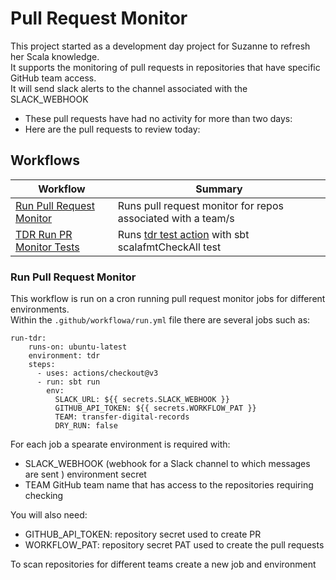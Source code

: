 
# Pull Request Monitor
This project started as a development day project for Suzanne to refresh her Scala knowledge.  
It supports the monitoring of pull requests in repositories that have specific GitHub team access.  
It will send slack alerts to the channel associated with the SLACK_WEBHOOK

 - These pull requests have had no activity for more than two days:  
 - Here are the pull requests to review today:

## Workflows  
| Workflow                                             | Summary |
|------------------------------------------------------|---------|
| [Run Pull Request Monitor](.github/workflowa/run.yml)| Runs pull request monitor for repos associated with a team/s                                                              |
| [TDR Run PR Monitor Tests](.github/workflowa/run.yml)| Runs [tdr test action](nationalarchives/tdr-github-actions/.github/workflows/tdr_test.yml) with sbt scalafmtCheckAll test | 



### Run Pull Request Monitor
This workflow is run on a cron running pull request monitor jobs for different environments.  
Within the ```.github/workflowa/run.yml``` file there are several jobs such as: 
```
run-tdr:
    runs-on: ubuntu-latest
    environment: tdr
    steps:
      - uses: actions/checkout@v3
      - run: sbt run
        env:
          SLACK_URL: ${{ secrets.SLACK_WEBHOOK }}
          GITHUB_API_TOKEN: ${{ secrets.WORKFLOW_PAT }}
          TEAM: transfer-digital-records
          DRY_RUN: false
```
For each job a spearate environment is   required with:  

- SLACK_WEBHOOK (webhook for a Slack channel to which messages are sent ) environment secret  
- TEAM GitHub team name that has access to the repositories requiring checking  

You will also need:  

- GITHUB_API_TOKEN: repository secret used to create PR  
- WORKFLOW_PAT: repository secret PAT used to create the pull requests 

To scan repositories for different teams create a new job and environment 


